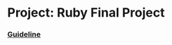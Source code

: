 #  Project: Ruby Final Project

### [Guideline](https://www.theodinproject.com/lessons/ruby-ruby-final-project)
